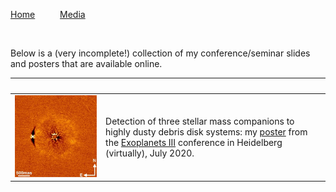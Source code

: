 [Home](index) &emsp; &emsp; [Media](media)
&emsp;

&emsp;

Below is a (very incomplete!) collection of my conference/seminar slides and posters that are available online.

| &emsp; | &emsp; &emsp; &emsp; &emsp; &emsp; &emsp; &emsp; &emsp; &emsp; &emsp; &emsp; &emsp; &emsp; &emsp; &emsp;  |
| --- | --- |
| <a href="https://ecmatthews.github.io/exo3poster/exo3_poster.html"> <img src="exo3poster/hd19257_thumbnail.png" alt="A high contrast image of HD133778B, a late-M type companion to a nearby star."> </a> | Detection of three stellar mass companions to highly dusty debris disk systems: my [poster](https://ecmatthews.github.io/exo3poster/exo3_poster.html) from the [Exoplanets III](https://hdconfsys.zah.uni-heidelberg.de/exoplanets3/index.php) conference in Heidelberg (virtually), July 2020. |